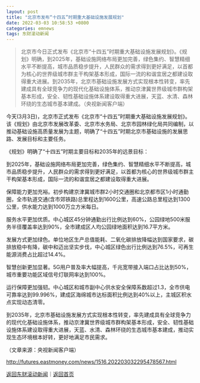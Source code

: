 ```yaml
---
layout: post
title: "北京市发布“十四五”时期重大基础设施发展规划"
date: 2022-03-03 10:58:53 +0800
categories: emnews
tags: 东财滚动新闻
---
```

> 北京市今日正式发布《北京市“十四五”时期重大基础设施发展规划》。《规划》明确，到2025年，基础设施网络布局更加完善，绿色集约、智慧精细水平不断提高，城市品质稳步提升，人民群众的需求得到更好满足，以首都为核心的世界级城市群主干构架基本形成，国际一流的和谐宜居之都建设取得重大进展。到2035年，北京市基础设施发展方式实现根本性转变，率先建成具有全球竞争力的现代化基础设施体系，推动京津冀世界级城市群构架基本形成，安全、韧性基础设施体系建设取得重大进展，天蓝、水清、森林环绕的生态城市基本建成。（央视新闻客户端）

<p>今天(3月3日)，北京市正式发布《北京市“十四五”时期重大基础设施发展规划》。该《规划》由北京市发展改革委、北京市水务局、北京市园林绿化局共同编制，以推动基础设施高质量发展为主题，明确了“十四五”时期北京市基础设施的发展思路、发展目标和主要任务。</p><p>《规划》明确了“十四五”时期主要目标和2035年的远景目标：</p><p>到2025年，基础设施网络布局更加完善，绿色集约、智慧精细水平不断提高，城市品质稳步提升，人民群众的需求得到更好满足，以首都为核心的世界级城市群主干构架基本形成，国际一流的和谐宜居之都建设取得重大进展。</p><p>保障能力更加充裕。初步构建京津冀城市群2小时交通圈和北京都市区1小时通勤圈，全市轨道交通(含市郊铁路)总里程达到1600公里，高速公路总里程达到1300公里，供水能力达到1000万立方米每日。</p><p>服务水平更加优质。中心城区45分钟通勤出行比例达到60%，公园绿地500米服务半径覆盖率达到90%，全市建成区人均公园绿地面积达到16.7平方米。</p><p>发展方式更加绿色。单位地区生产总值能耗、二氧化碳排放降幅达到国家要求，碳排放稳中有降，碳中和迈出坚实步伐，中心城区绿色出行比例达到76.5%，可再生能源消费占比超过14.4%。</p><p>智慧创新更加显著。5G用户普及率大幅提高，千兆宽带接入端口占比达到50%，城市重要功能区域信号灯联网率达到100%。</p><p>运行保障更加强韧。中心城区和城市副中心供水安全保障系数超过1.3，全市供电可靠率达到99.996%，建成区海绵城市达标面积比例达到40%以上，主城区积水点实现动态清零。</p><p>到2035年，北京市基础设施发展方式实现根本性转变，率先建成具有全球竞争力的现代化基础设施体系，推动京津冀世界级城市群构架基本形成，安全、韧性基础设施体系建设取得重大进展，天蓝、水清、森林环绕的生态城市基本建成，推动实现生态环境根本好转，更好地满足市民需求。</p><p class="em_media">（文章来源：央视新闻客户端）</p>

<http://futures.eastmoney.com/news/1516,202203032295478567.html>

[返回东财滚动新闻](//finews.withounder.com/emnews/)｜[返回首页](//finews.withounder.com/)